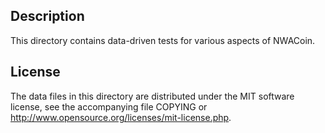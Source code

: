 Description
------------

This directory contains data-driven tests for various aspects of NWACoin.

License
--------

The data files in this directory are distributed under the MIT software
license, see the accompanying file COPYING or
http://www.opensource.org/licenses/mit-license.php.

